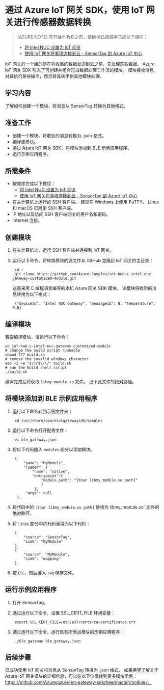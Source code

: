 <properties
    pageTitle="通过 Azure IoT 网关 SDK 在 IoT 网关上进行数据转换 | Azure"
    description="通过 Azure IoT 网关 SDK 的一个自定义模块，使用 IoT 网关转换传感器数据的格式。"
    services="iot-hub"
    documentationcenter=""
    author="shizn"
    manager="timtl"
    tags=""
    keywords="iot 网关数据转换, iot 网关数据转换" />
<tags
    ms.assetid="75f2573d-500b-4405-bff7-61021c4c3500"
    ms.service="iot-hub"
    ms.devlang="c"
    ms.topic="article"
    ms.tgt_pltfrm="na"
    ms.workload="na"
    ms.date="04/07/2017"
    wacn.date="05/15/2017"
    ms.author="xshi"
    ms.translationtype="Human Translation"
    ms.sourcegitcommit="457fc748a9a2d66d7a2906b988e127b09ee11e18"
    ms.openlocfilehash="09675512a7c3c7695398ac113e37d81f32c842dd"
    ms.contentlocale="zh-cn"
    ms.lasthandoff="05/05/2017" />

# <a name="use-iot-gateway-for-sensor-data-transformation-with-azure-iot-gateway-sdk"></a>通过 Azure IoT 网关 SDK，使用 IoT 网关进行传感器数据转换

> [AZURE.NOTE]
> 在开始本教程之前，请确保已按顺序完成以下课程：
> * [将 Intel NUC 设置为 IoT 网关](/documentation/articles/iot-hub-gateway-kit-c-lesson1-set-up-nuc/)
> * [使用 IoT 网关将事项连接到云 - SensorTag 到 Azure IoT 中心](/documentation/articles/iot-hub-gateway-kit-c-iot-gateway-connect-device-to-cloud/)

IoT 网关的一个目的是在将收集的数据发送到云之前，先处理这些数据。 Azure IoT 网关 SDK 引入了可创建并组合形成数据处理工作流的模块。 模块接收消息，对其执行某些操作，然后将其转手供其他模块处理。

## <a name="what-you-learn"></a>学习内容

了解如何创建一个模块，将消息从 SensorTag 转换为其他格式。

## <a name="what-you-do"></a>准备工作

* 创建一个模块，将收到的消息转换为 .json 格式。
* 编译该模块。
* 通过 Azure IoT 网关 SDK，将模块添加到 BLE 示例应用程序。
* 运行示例应用程序。

## <a name="what-you-need"></a>所需条件

* 按顺序完成以下教程：
  * [将 Intel NUC 设置为 IoT 网关](/documentation/articles/iot-hub-gateway-kit-c-lesson1-set-up-nuc/)
  * [使用 IoT 网关将事项连接到云 - SensorTag 到 Azure IoT 中心](/documentation/articles/iot-hub-gateway-kit-c-iot-gateway-connect-device-to-cloud/)
* 在主计算机上运行的 SSH 客户端。 建议在 Windows 上使用 PuTTY。 Linux 和 macOS 已附带 SSH 客户端。
* IP 地址以及访问 SSH 客户端网关的用户名和密码。
* Internet 连接。

## <a name="create-a-module"></a>创建模块

1. 在主计算机上，运行 SSH 客户端并连接到 IoT 网关。
1. 运行以下命令，将转换模块的源文件从 GitHub 克隆到 IoT 网关的主目录：

        cd ~
        git clone https://github.com/Azure-Samples/iot-hub-c-intel-nuc-gateway-customized-module.git

   这是采用 C 编程语言编写的本机 Azure 网关 SDK 模块。 该模块将收到的消息转换为以下格式：

        {"deviceId": "Intel NUC Gateway", "messageId": 0, "temperature": 0.0}

## <a name="compile-the-module"></a>编译模块

若要编译模块，请运行以下命令：

    cd iot-hub-c-intel-nuc-gateway-customized-module
    # change the build script runnable
    chmod 777 build.sh
    # remove the invalid windows character
    sed -i -e "s/\r$\/\/" build.sh
    # run the build shell script
    ./build.sh

编译完成后将获取 `libmy_module.so` 文件。 记下此文件的绝对路径。

## <a name="add-the-module-to-the-ble-sample-application"></a>将模块添加到 BLE 示例应用程序

1. 运行以下命令转到示例文件夹：

        cd /usr/share/azureiotgatewaysdk/samples

1. 运行以下命令打开配置文件：

        vi ble_gateway.json

1. 将以下代码插入 `modules` 部分以添加模块。

        {
            "name": "MyModule",
            "loader": {
                "name": "native",
                "entrypoint":{
                    "module.path": "[Your libmy_module.so path]"
                    }
                 },
             "args": null
         },

1. 将代码中的 `[Your libmy_module.so path]` 替换为 libmy_module.so` 文件的绝对路径。
1. 将 `links` 部分中的代码替换为以下代码：

        {
            "source": "SensorTag",
            "sink": "MyModule"
        },
        {
            "source": "MyModule",
            "sink": "mapping"
        }

1. 按 `ESC`，然后键入 `:wq` 保存文件。

## <a name="run-the-sample-application"></a>运行示例应用程序

1. 打开 SensorTag。
1. 通过运行以下命令，设置 SSL_CERT_FILE 环境变量：

        export SSL_CERT_FILE=/etc/ssl/certs/ca-certificates.crt

1. 通过运行以下命令，运行具有所添加模块的示例应用程序：

        ./ble_gateway ble_gateway.json

## <a name="next-steps"></a>后续步骤

已成功使用 IoT 网关将消息从 SensorTag 转换为 .json 格式。
如果希望了解关于 Azure IoT 网关模块的详细信息，可以在以下位置找到更多模块示例：https://github.com/Azure/azure-iot-gateway-sdk/tree/master/modules。